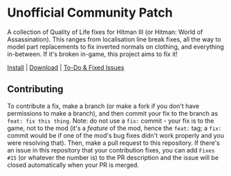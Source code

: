 # Unofficial Community Patch

A collection of Quality of Life fixes for Hitman III (or Hitman: World of Assassination). This ranges from localisation line break fixes, all the way to model part replacements to fix inverted normals on clothing, and everything in-between. If it's broken in-game, this project aims to fix it!

[Install](https://hitman-resources.netlify.app/smf-install-link/https://github.com/glacier-modding/H3-Community-Patches/releases/latest/download/mod.framework.zip) | [Download](https://github.com/glacier-modding/H3-Community-Patches/releases/latest/download/mod.framework.zip) | [To-Do & Fixed Issues](https://github.com/orgs/glacier-modding/projects/2)

## Contributing

To contribute a fix, make a branch (or make a fork if you don't have permissions to make a branch), and then commit your fix to the branch as `feat: fix this thing`. Note: do not use a `fix:` commit - your fix is to the game, not to the mod (it's a _feature_ of the mod, hence the `feat:` tag; a `fix:` commit would be if one of the mod's bug fixes didn't work properly and you were resolving that). Then, make a pull request to this repository. If there's an issue in this repository that your contribution fixes, you can add `Fixes #15` (or whatever the number is) to the PR description and the issue will be closed automatically when your PR is merged.
